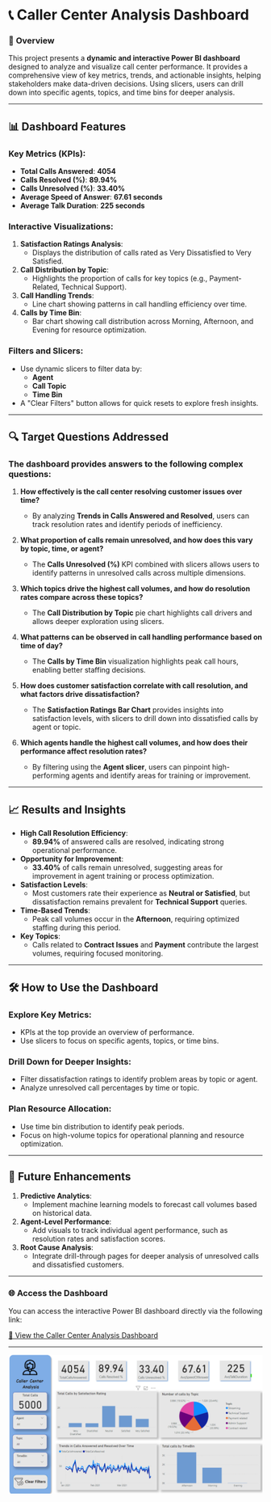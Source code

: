 # 📞 **Caller Center Analysis Dashboard**

### 🚀 **Overview**
This project presents a **dynamic and interactive Power BI dashboard** designed to analyze and visualize call center performance. It provides a comprehensive view of key metrics, trends, and actionable insights, helping stakeholders make data-driven decisions. Using slicers, users can drill down into specific agents, topics, and time bins for deeper analysis.

---

## **📊 Dashboard Features**

### **Key Metrics (KPIs):**
- **Total Calls Answered**: **4054**
- **Calls Resolved (%)**: **89.94%**
- **Calls Unresolved (%)**: **33.40%**
- **Average Speed of Answer**: **67.61 seconds**
- **Average Talk Duration**: **225 seconds**

### **Interactive Visualizations:**
1. **Satisfaction Ratings Analysis**:
   - Displays the distribution of calls rated as Very Dissatisfied to Very Satisfied.
2. **Call Distribution by Topic**:
   - Highlights the proportion of calls for key topics (e.g., Payment-Related, Technical Support).
3. **Call Handling Trends**:
   - Line chart showing patterns in call handling efficiency over time.
4. **Calls by Time Bin**:
   - Bar chart showing call distribution across Morning, Afternoon, and Evening for resource optimization.

### **Filters and Slicers:**
- Use dynamic slicers to filter data by:
  - **Agent**
  - **Call Topic**
  - **Time Bin**
- A "Clear Filters" button allows for quick resets to explore fresh insights.

---

## **🔍 Target Questions Addressed**
### The dashboard provides answers to the following complex questions:
1. **How effectively is the call center resolving customer issues over time?**
   - By analyzing **Trends in Calls Answered and Resolved**, users can track resolution rates and identify periods of inefficiency.

2. **What proportion of calls remain unresolved, and how does this vary by topic, time, or agent?**
   - The **Calls Unresolved (%)** KPI combined with slicers allows users to identify patterns in unresolved calls across multiple dimensions.

3. **Which topics drive the highest call volumes, and how do resolution rates compare across these topics?**
   - The **Call Distribution by Topic** pie chart highlights call drivers and allows deeper exploration using slicers.

4. **What patterns can be observed in call handling performance based on time of day?**
   - The **Calls by Time Bin** visualization highlights peak call hours, enabling better staffing decisions.

5. **How does customer satisfaction correlate with call resolution, and what factors drive dissatisfaction?**
   - The **Satisfaction Ratings Bar Chart** provides insights into satisfaction levels, with slicers to drill down into dissatisfied calls by agent or topic.

6. **Which agents handle the highest call volumes, and how does their performance affect resolution rates?**
   - By filtering using the **Agent slicer**, users can pinpoint high-performing agents and identify areas for training or improvement.

---

## **📈 Results and Insights**
- **High Call Resolution Efficiency**:
  - **89.94%** of answered calls are resolved, indicating strong operational performance.
- **Opportunity for Improvement**:
  - **33.40%** of calls remain unresolved, suggesting areas for improvement in agent training or process optimization.
- **Satisfaction Levels**:
  - Most customers rate their experience as **Neutral or Satisfied**, but dissatisfaction remains prevalent for **Technical Support** queries.
- **Time-Based Trends**:
  - Peak call volumes occur in the **Afternoon**, requiring optimized staffing during this period.
- **Key Topics**:
  - Calls related to **Contract Issues** and **Payment** contribute the largest volumes, requiring focused monitoring.

---

## **🛠️ How to Use the Dashboard**
### **Explore Key Metrics**:
- KPIs at the top provide an overview of performance.
- Use slicers to focus on specific agents, topics, or time bins.

### **Drill Down for Deeper Insights**:
- Filter dissatisfaction ratings to identify problem areas by topic or agent.
- Analyze unresolved call percentages by time or topic.

### **Plan Resource Allocation**:
- Use time bin distribution to identify peak periods.
- Focus on high-volume topics for operational planning and resource optimization.

---

## **🌟 Future Enhancements**
1. **Predictive Analytics**:
   - Implement machine learning models to forecast call volumes based on historical data.
2. **Agent-Level Performance**:
   - Add visuals to track individual agent performance, such as resolution rates and satisfaction scores.
3. **Root Cause Analysis**:
   - Integrate drill-through pages for deeper analysis of unresolved calls and dissatisfied customers.

---

### **🌐 Access the Dashboard**

You can access the interactive Power BI dashboard directly via the following link:

[🔗 View the Caller Center Analysis Dashboard](https://app.powerbi.com/groups/me/reports/3f09cd34-796f-44d2-b24e-6e1a2b4a73d5/b862285bb2579c801d18?experience=power-bi&bookmarkGuid=902c78bd41cd2f71e2b2)

---

![Dashboard Overview](callcenterdasboard.png)


